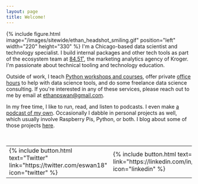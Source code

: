 ```yaml
---
layout: page
title: Welcome!
---
```


{% include figure.html image="/images/sitewide/ethan_headshot_smiling.gif" position="left" width="220" height="330" %}
I'm a Chicago-based data scientist and technology specialist.
I build internal packages and other tech tools as part of the ecosystem team at <a href="http://www.8451.com">84.51˚</a>, the marketing analytics agency of Kroger.
I'm passionate about technical tooling and technology education.

Outside of work, I teach [Python workshops and courses](/courses/), offer private [office hours](/office_hours/) to help with data science tools, and do some freelance data science consulting.
If you're interested in any of these services, please reach out to me by email at [ethanpswan@gmail.com](mailto:ethanpswan@gmail.com).

In my free time, I like to run, read, and listen to podcasts.
I even make [a podcast of my own](https://premature-optimization.pinecast.co).
Occasionally I dabble in personal projects as well, which usually involve Raspberry Pis, Python, or both.
I blog about some of those projects [here](/).

<br>

<table><tr>
<td>
  {% include button.html text="Twitter" link="https://twitter.com/eswan18" icon="twitter" %}
</td><td>
  {% include button.html text="LinkedIn" link="https://linkedin.com/in/ethanpswan" icon="linkedin" %}
</td><td>
  {% include button.html text="GitHub" link="https://github.com/eswan18" icon="github" %}
</td>
</tr> </table>

<br><br>
